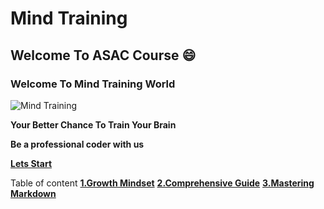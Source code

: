 # Mind Training 

## Welcome To ASAC Course :smile:


### Welcome To Mind Training World 

![Mind Training](https://i1.wp.com/www.drperlmutter.com/wp-content/uploads/2017/06/Test-Your-Brain-Quiz-Perlmutter-1.png?fit=1200%2C630&ssl=1)


**Your Better Chance To Train Your Brain**

**Be a professional coder with us**

**[Lets Start](https://khasawneh07.github.io/reading-notes/growth-mindset)**

Table of content
**[1.Growth Mindset](https://khasawneh07.github.io/reading-notes/growth-mindset)**
**[2.Comprehensive Guide](https://khasawneh07.github.io/reading-notes/Mastering-Markdown)**
**[3.Mastering Markdown](https://khasawneh07.github.io/reading-notes/Comprehensive-Guide)**
